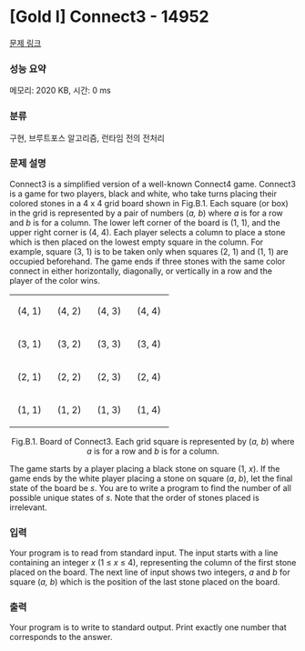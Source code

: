 # [Gold I] Connect3 - 14952 

[문제 링크](https://www.acmicpc.net/problem/14952) 

### 성능 요약

메모리: 2020 KB, 시간: 0 ms

### 분류

구현, 브루트포스 알고리즘, 런타임 전의 전처리

### 문제 설명

<p>Connect3 is a simplified version of a well-known Connect4 game. Connect3 is a game for two players, black and white, who take turns placing their colored stones in a 4 x 4 grid board shown in Fig.B.1. Each square (or box) in the grid is represented by a pair of numbers (<em>a,</em> <em>b</em>) where <em>a</em> is for a row and <em>b</em> is for a column. The lower left corner of the board is (1, 1), and the upper right corner is (4, 4). Each player selects a column to place a stone which is then placed on the lowest empty square in the column. For example, square (3, 1) is to be taken only when squares (2, 1) and (1, 1) are occupied beforehand. The game ends if three stones with the same color connect in either horizontally, diagonally, or vertically in a row and the player of the color wins.</p>

<table class="table table-bordered">
	<tbody>
		<tr>
			<td style="height:46px; width:54px">
			<p style="text-align:center">(4, 1)</p>
			</td>
			<td style="height:46px; width:54px">
			<p style="text-align:center">(4, 2)</p>
			</td>
			<td style="height:46px; width:54px">
			<p style="text-align:center">(4, 3)</p>
			</td>
			<td style="height:46px; width:54px">
			<p style="text-align:center">(4, 4)</p>
			</td>
		</tr>
		<tr>
			<td style="height:46px; width:54px">
			<p style="text-align:center">(3, 1)</p>
			</td>
			<td style="height:46px; width:54px">
			<p style="text-align:center">(3, 2)</p>
			</td>
			<td style="height:46px; width:54px">
			<p style="text-align:center">(3, 3)</p>
			</td>
			<td style="height:46px; width:54px">
			<p style="text-align:center">(3, 4)</p>
			</td>
		</tr>
		<tr>
			<td style="height:46px; width:54px">
			<p style="text-align:center">(2, 1)</p>
			</td>
			<td style="height:46px; width:54px">
			<p style="text-align:center">(2, 2)</p>
			</td>
			<td style="height:46px; width:54px">
			<p style="text-align:center">(2, 3)</p>
			</td>
			<td style="height:46px; width:54px">
			<p style="text-align:center">(2, 4)</p>
			</td>
		</tr>
		<tr>
			<td style="height:46px; width:54px">
			<p style="text-align:center">(1, 1)</p>
			</td>
			<td style="height:46px; width:54px">
			<p style="text-align:center">(1, 2)</p>
			</td>
			<td style="height:46px; width:54px">
			<p style="text-align:center">(1, 3)</p>
			</td>
			<td style="height:46px; width:54px">
			<p style="text-align:center">(1, 4)</p>
			</td>
		</tr>
	</tbody>
</table>

<p style="text-align:center">Fig.B.1. Board of Connect3. Each grid square is represented by (<em>a,</em> <em>b</em>) where <em>a</em> is for a row and <em>b</em> is for a column.</p>

<p>The game starts by a player placing a black stone on square (1, <em>x</em>). If the game ends by the white player placing a stone on square (<em>a</em>, <em>b</em>), let the final state of the board be <em>s</em>. You are to write a program to find the number of all possible unique states of <em>s</em>. Note that the order of stones placed is irrelevant.</p>

### 입력 

 <p>Your program is to read from standard input. The input starts with a line containing an integer <em>x</em> (1 ≤ <em>x</em> ≤ 4), representing the column of the first stone placed on the board. The next line of input shows two integers, <em>a</em> and <em>b</em> for square (<em>a,</em> <em>b</em>) which is the position of the last stone placed on the board.</p>

### 출력 

 <p>Your program is to write to standard output. Print exactly one number that corresponds to the answer.</p>

